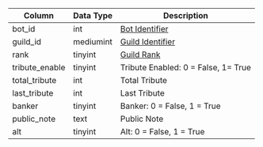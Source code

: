 | Column         | Data Type | Description                                                                          |
| -------------- | --------- | ------------------------------------------------------------------------------------ |
| bot_id         | int       | [Bot Identifier](bot_data.md)                                                        |
| guild_id       | mediumint | [Guild Identifier](guilds.md)                                                        |
| rank           | tinyint   | [Guild Rank](https://eqemu.gitbook.io/server/categories/reference-lists/guild-ranks) |
| tribute_enable | tinyint   | Tribute Enabled: 0 = False, 1= True                                                  |
| total_tribute  | int       | Total Tribute                                                                        |
| last_tribute   | int       | Last Tribute                                                                         |
| banker         | tinyint   | Banker: 0 = False, 1 = True                                                          |
| public_note    | text      | Public Note                                                                          |
| alt            | tinyint   | Alt: 0 = False, 1 = True                                                             |